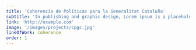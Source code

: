```yaml
---
title: 'Coherencia de Políticas para la Generalitat Cataluña'
subtitle: 'In publishing and graphic design, Lorem ipsum is a placeholder text'
link: 'http://example.com'
image: '/images/projects/cpgc.jpg'
lineOfWork: coherence
order: 1
---
```

